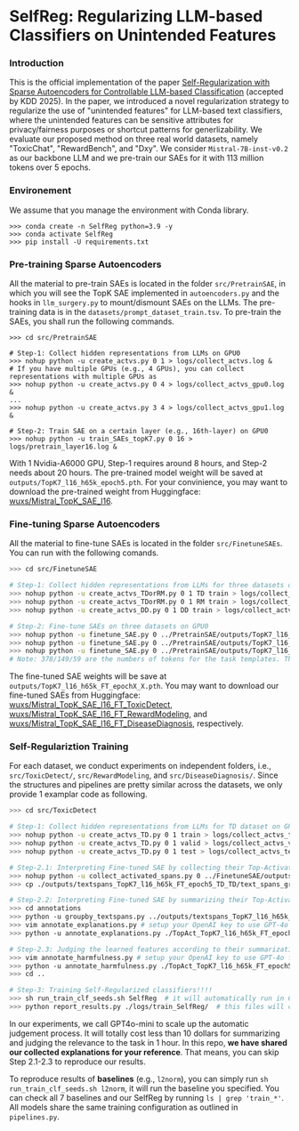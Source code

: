 # SelfReg: Regularizing LLM-based Classifiers on Unintended Features

### Introduction

This is the official implementation of the paper [Self-Regularization with Sparse Autoencoders for Controllable LLM-based Classification](https://arxiv.org/abs/2502.14133) (accepted by KDD 2025). In the paper, we introduced a novel regularization strategy to regularize the use of "unintended features" for LLM-based text classifiers, where the unintended features can be sensitive attributes for privacy/fairness purposes or shortcut patterns for generlizability. We evaluate our proposed method on three real world datasets, namely "ToxicChat",  "RewardBench", and "Dxy". We consider `Mistral-7B-inst-v0.2` as our backbone LLM and we pre-train our SAEs for it with 113 million tokens over 5 epochs. 

### Environement

We assume that you manage the environment with Conda library.

```shell
>>> conda create -n SelfReg python=3.9 -y
>>> conda activate SelfReg
>>> pip install -U requirements.txt
```

### Pre-training Sparse Autoencoders

All the material to pre-train SAEs is located in the folder ``src/PretrainSAE``, in which you will see the TopK SAE implemented in ``autoencoders.py`` and the hooks in ``llm_surgery.py`` to mount/dismount SAEs on the LLMs. The pre-training data is in the ``datasets/prompt_dataset_train.tsv``. To pre-train the SAEs, you shall run the following commands. 

```shell
>>> cd src/PretrainSAE

# Step-1: Collect hidden representations from LLMs on GPU0
>>> nohup python -u create_actvs.py 0 1 > logs/collect_actvs.log & 
# If you have multiple GPUs (e.g., 4 GPUs), you can collect representations with multiple GPUs as
>>> nohup python -u create_actvs.py 0 4 > logs/collect_actvs_gpu0.log & 
...
>>> nohup python -u create_actvs.py 3 4 > logs/collect_actvs_gpu1.log & 

# Step-2: Train SAE on a certain layer (e.g., 16th-layer) on GPU0
>>> nohup python -u train_SAEs_topK7.py 0 16 > logs/pretrain_layer16.log &
```

With 1 Nvidia-A6000 GPU, Step-1 requires around 8 hours, and Step-2 needs about 20 hours. The pre-trained model weight will be saved at ``outputs/TopK7_l16_h65k_epoch5.pth``. For your convinience, you may want to download the pre-trained weight from Huggingface: [wuxs/Mistral_TopK_SAE_l16](https://huggingface.co/wuxs/Mistral_TopK_SAE_l16).

### Fine-tuning Sparse Autoencoders

All the material to fine-tune SAEs is located in the folder ``src/FinetuneSAEs``. You can run with the following comands.

```bash
>>> cd src/FinetuneSAE

# Step-1: Collect hidden representations from LLMs for three datasets on GPU0:
>>> nohup python -u create_actvs_TDorRM.py 0 1 TD train > logs/collect_actvs_TD.log & 378
>>> nohup python -u create_actvs_TDorRM.py 0 1 RM train > logs/collect_actvs_RM.log & 149 
>>> nohup python -u create_actvs_DD.py 0 1 DD train > logs/collect_actvs_DD.log & 59

# Step-2: Fine-tune SAEs on three datasets on GPU0
>>> nohup python -u finetune_SAE.py 0 ../PretrainSAE/outputs/TopK7_l16_h65k_epoch5.pth TD 378 5 > logs/finetune_TD.log &
>>> nohup python -u finetune_SAE.py 0 ../PretrainSAE/outputs/TopK7_l16_h65k_epoch5.pth RM 149 5 > logs/finetune_RM.log &
>>> nohup python -u finetune_SAE.py 0 ../PretrainSAE/outputs/TopK7_l16_h65k_epoch5.pth DD 59 40 > logs/finetune_DD.log &
# Note: 378/149/59 are the numbers of tokens for the task templates. The templates are the same for entries from the same dataset.
```

The fine-tuned SAE weights will be save at ``outputs/TopK7_l16_h65k_FT_epochX_X.pth``. You may want to download our fine-tuned SAEs from Huggingface: [wuxs/Mistral_TopK_SAE_l16_FT_ToxicDetect](https://huggingface.co/wuxs/Mistral_TopK_SAE_l16_FT_ToxicDetect), [wuxs/Mistral_TopK_SAE_l16_FT_RewardModeling](https://huggingface.co/wuxs/Mistral_TopK_SAE_l16_FT_RewardModeling), and [wuxs/Mistral_TopK_SAE_l16_FT_DiseaseDiagnosis](https://huggingface.co/wuxs/Mistral_TopK_SAE_l16_FT_DiseaseDiagnosis), respectively.

### Self-Regulariztion Training 

For each dataset, we conduct experiments on independent folders, i.e., ``src/ToxicDetect/``, ``src/RewardModeling``, and ``src/DiseaseDiagnosis/``. Since the structures and pipelines are pretty similar across the datasets, we only provide 1 examplar code as following.

```bash
>>> cd src/ToxicDetect

# Step-1: Collect hidden representations from LLMs for TD dataset on GPU0
>>> nohup python -u create_actvs_TD.py 0 1 train > logs/collect_actvs_train.log &
>>> nohup python -u create_actvs_TD.py 0 1 valid > logs/collect_actvs_valid.log &
>>> nohup python -u create_actvs_TD.py 0 1 test > logs/collect_actvs_test.log &

# Step-2.1: Interpreting Fine-tuned SAE by collecting their Top-Activated features
>>> nohup python -u collect_activated_spans.py 0 ../FinetuneSAE/outputs/TopK7_l16_h65k_FT_epoch5_TD.pth 0 1 > logs/collect_textspans.log & # Note that, this script supports multi-processing running by set up GPU-idx 0 to others, and the total group 1 to the total number of GPUs you can use. 
>>> cp ./outputs/textspans_TopK7_l16_h65k_FT_epoch5_TD_TD/text_spans_group0.tsv ./outputs/textspans_TopK7_l16_h65k_FT_epoch5_TD_TD/full.tsv #You just need to concatenate all the subfiles to ``full.tsv`` will be fine.

# Step-2.2: Interpreting Fine-tuned SAE by summarizing their Top-Activated features
>>> cd annotations
>>> python -u groupby_textspans.py ../outputs/textspans_TopK7_l16_h65k_FT_epoch5_TD_TD/textspans_group0.tsv 
>>> vim annotate_explanations.py # setup your OpenAI key to use GPT-4o for fast explanation. It spends only a few dollars.
>>> python -u annotate_explanations.py ./TopAct_TopK7_l16_h65k_FT_epoch5_TD.tsv

# Step-2.3: Judging the learned features according to their summarizations.
>>> vim annotate_harmfulness.py # setup your OpenAI key to use GPT-4o for fast judging. It spends only a few dollars.
>>> python -u annotate_harmfulness.py ./TopAct_TopK7_l16_h65k_FT_epoch5_TD_explained.tsv
>>> cd ..

# Step-3: Training Self-Regularized classifiers!!!!
>>> sh run_train_clf_seeds.sh SelfReg  # it will automatically run in 6 random seeds, each of which will have their own logging file
>>> python report_results.py ./logs/train_SelfReg/  # this files will compute the average accuracy and F1 scores across the random seeds.The results from here is the numbers we reported in our paper
```

In our experiments, we call GPT4o-mini to scale up the automatic judgement process. It will totally cost less than 10 dollars for summarizing and judging the relevance to the task in 1 hour. In this repo, __we have shared our collected explanations for your reference__. That means, you can skip Step 2.1-2.3 to reproduce our results.

To reproduce results of __baselines__ (e.g., ``l2norm``), you can simply run ``sh run_train_clf_seeds.sh l2norm``, it will run the baseline you specified. You can check all 7 baselines and our SelfReg by running ``ls | grep 'train_*'``. All models share the same training configuration as outlined in ``pipelines.py``. 